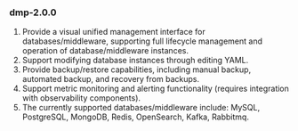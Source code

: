 ### dmp-2.0.0
1. Provide a visual unified management interface for databases/middleware, supporting full lifecycle management and operation of database/middleware instances.
2. Support modifying database instances through editing YAML.
3. Provide backup/restore capabilities, including manual backup, automated backup, and recovery from backups.
4. Support metric monitoring and alerting functionality (requires integration with observability components).
5. The currently supported databases/middleware include: MySQL, PostgreSQL, MongoDB, Redis, OpenSearch, Kafka, Rabbitmq.